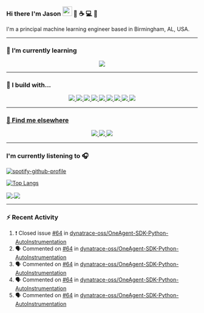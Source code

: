 ### Hi there I'm Jason <img src="https://raw.githubusercontent.com/MartinHeinz/MartinHeinz/master/wave.gif" width="25px"> :robot: :coffee: :computer: :tada:

I'm a principal machine learning engineer based in Birmingham, AL, USA.

<hr>

### 🌱 I’m currently learning

<p align="center">
    <a href="https://go.dev/">
      <img src="https://badges.aleen42.com/src/golang.svg">
    </a>
</p>

<hr>

### 🚧 I build with...

<p align="center">
    <a href="https://www.python.org/">
      <img src="https://badges.aleen42.com/src/python.svg">
    </a>
    <a href="https://developer.mozilla.org/en-US/docs/Web/JavaScript">
      <img src="https://badges.aleen42.com/src/javascript.svg">
    </a>
    <a href="https://reactjs.org/">
      <img src="https://badges.aleen42.com/src/react.svg">
    </a>
    <a href="https://code.visualstudio.com/">
      <img src="https://badges.aleen42.com/src/visual_studio_code.svg">
    </a>
    <a href="https://www.docker.com/">
      <img src="https://badges.aleen42.com/src/docker.svg">
    </a>
    <a href="https://www.elastic.co/">
        <img src="https://badges.aleen42.com/src/elasticsearch.svg"
    </a>
    <a href="https://www.elastic.co/kibana/">
        <img src="https://badges.aleen42.com/src/kibana.svg"
    </a>
    <a href="https://www.elastic.co/logstash/">
        <img src="https://badges.aleen42.com/src/logstash.svg"
    </a>
    <a href="https://grafana.com/">
        <img src="https://badges.aleen42.com/src/grafana.svg"
    </a>
</p>

<hr>

### 📢 Find me elsewhere

<p align="center">
  <a href="https://discord.com/">
    <img src="https://badges.aleen42.com/src/discord.svg">
  </a>
  <a href="https://slack.com/">
    <img src="https://badges.aleen42.com/src/slack.svg">
  </a>
  <a href="https://store.steampowered.com/">
    <img src="https://badges.aleen42.com/src/steam.svg">
  </a>  
</p>
<hr>

### I'm currently listening to 🎧

[![spotify-github-profile](https://spotify-github-profile.vercel.app/api/view?uid=31jrxcsv43ijrxtsmkba2gst4su4&cover_image=true&theme=novatorem&bar_color=4b7dbe&bar_color_cover=false)](https://github.com/kittinan/spotify-github-profile)

[![Top Langs](https://github-readme-stats.vercel.app/api/top-langs/?username=jmeisele&hide=jupyter%20notebook,html&layout=compact&theme=dark)](https://github.com/anuraghazra/github-readme-stats)

<a href="https://github.com/anuraghazra/github-readme-stats">
  <img align="center" src="https://github-readme-stats.vercel.app/api?username=jmeisele&count_private=true&show_icons=true&theme=dark" />
</a>
<a href="https://git.io/streak-stats">
  <img align="center" src="https://github-readme-streak-stats.herokuapp.com?user=jmeisele&theme=dark&date_format=M%20j%5B%2C%20Y%5D" />
</a>

---

### :zap: Recent Activity

<!--START_SECTION:activity-->
1. ❗️ Closed issue [#64](https://github.com/dynatrace-oss/OneAgent-SDK-Python-AutoInstrumentation/issues/64) in [dynatrace-oss/OneAgent-SDK-Python-AutoInstrumentation](https://github.com/dynatrace-oss/OneAgent-SDK-Python-AutoInstrumentation)
2. 🗣 Commented on [#64](https://github.com/dynatrace-oss/OneAgent-SDK-Python-AutoInstrumentation/issues/64) in [dynatrace-oss/OneAgent-SDK-Python-AutoInstrumentation](https://github.com/dynatrace-oss/OneAgent-SDK-Python-AutoInstrumentation)
3. 🗣 Commented on [#64](https://github.com/dynatrace-oss/OneAgent-SDK-Python-AutoInstrumentation/issues/64) in [dynatrace-oss/OneAgent-SDK-Python-AutoInstrumentation](https://github.com/dynatrace-oss/OneAgent-SDK-Python-AutoInstrumentation)
4. 🗣 Commented on [#64](https://github.com/dynatrace-oss/OneAgent-SDK-Python-AutoInstrumentation/issues/64) in [dynatrace-oss/OneAgent-SDK-Python-AutoInstrumentation](https://github.com/dynatrace-oss/OneAgent-SDK-Python-AutoInstrumentation)
5. 🗣 Commented on [#64](https://github.com/dynatrace-oss/OneAgent-SDK-Python-AutoInstrumentation/issues/64) in [dynatrace-oss/OneAgent-SDK-Python-AutoInstrumentation](https://github.com/dynatrace-oss/OneAgent-SDK-Python-AutoInstrumentation)
<!--END_SECTION:activity-->
